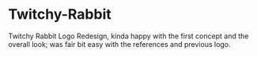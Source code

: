 # Twitchy-Rabbit
Twitchy Rabbit Logo Redesign, kinda happy with the first concept and the overall look; was fair bit easy with the references and previous logo.
